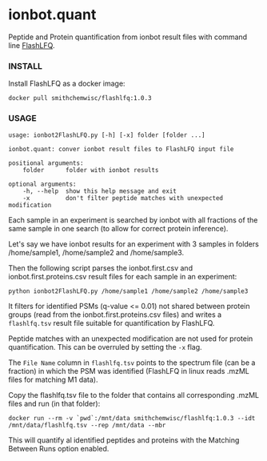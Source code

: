 # ionbot.quant

Peptide and Protein quantification from ionbot result files with command line [FlashLFQ](https://github.com/smith-chem-wisc/FlashLFQ).

### INSTALL

Install FlashLFQ as a docker image:

    docker pull smithchemwisc/flashlfq:1.0.3

### USAGE

    usage: ionbot2FlashLFQ.py [-h] [-x] folder [folder ...]

    ionbot.quant: conver ionbot result files to FlashLFQ input file

    positional arguments:
        folder      folder with ionbot results

    optional arguments:
        -h, --help  show this help message and exit
        -x          don't filter peptide matches with unexpected modification

Each sample in an experiment is searched by ionbot with all fractions of the same sample in one search (to allow for correct protein inference).

Let's say we have ionbot results for an experiment with 3 samples in folders /home/sample1, /home/sample2 and /home/sample3. 

Then the following script parses the ionbot.first.csv  and ionbot.first.proteins.csv result files for each sample in an experiment:

    python ionbot2FlashLFQ.py /home/sample1 /home/sample2 /home/sample3

It filters for identified PSMs (q-value <= 0.01) not shared between protein groups (read from the ionbot.first.proteins.csv files) and writes a `flashlfq.tsv` result file suitable for quantification by FlashLFQ. 

Peptide matches with an unexpected modification are not used for protein quantification. This can be overruled by setting the `-x` flag.

The `File Name` column in `flashlfq.tsv` points to the spectrum file (can be a fraction) in which the PSM was identified (FlashLFQ in linux reads .mzML files for matching M1 data).

Copy the flashlfq.tsv file to the folder that contains all corresponding .mzML files and run (in that folder):

    docker run --rm -v `pwd`:/mnt/data smithchemwisc/flashlfq:1.0.3 --idt /mnt/data/flashlfq.tsv --rep /mnt/data --mbr

This will quantify al identified peptides and proteins with the Matching Between Runs option enabled.
